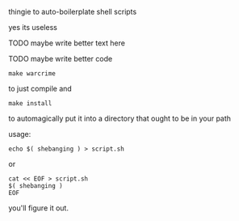 thingie to auto-boilerplate shell scripts

yes its useless

TODO maybe write better text here

TODO maybe write better code
```
make warcrime
```
to just compile and
```
make install
```
to automagically put it into a directory that ought to be in your path

usage:
```
echo $( shebanging ) > script.sh
```
or
```
cat << EOF > script.sh
$( shebanging )
EOF
```
you'll figure it out.

